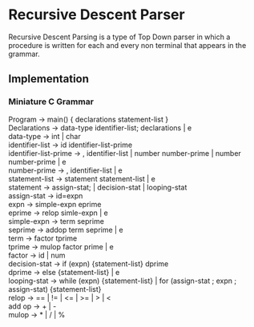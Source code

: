 # Recursive Descent Parser
Recursive Descent Parsing is a type of Top Down parser in which a procedure is written for each and every non terminal that appears in the grammar. 

## Implementation 

### Miniature C Grammar
Program -> main() { declarations statement-list } <br/>
Declarations -> data-type identifier-list; declarations | e <br/>
data-type -> int | char <br/>
identifier-list -> id identifier-list-prime <br/>
identifier-list-prime -> , identifier-list | number number-prime | number number-prime | e <br/>
number-prime -> , identifier-list | e <br/>
statement-list -> statement statement-list | e <br/>
statement -> assign-stat; | decision-stat | looping-stat <br/>
assign-stat -> id=expn <br/>
expn -> simple-expn eprime <br/>
eprime -> relop simle-expn | e <br/>
simple-expn -> term seprime <br/>
seprime -> addop term seprime | e <br/>
term -> factor tprime <br/>
tprime -> mulop factor prime | e <br/>
factor -> id | num <br/>
decision-stat -> if (expn) {statement-list} dprime <br/>
dprime -> else {statement-list} | e <br/>
looping-stat -> while (expn) {statement-list} | for (assign-stat ; expn ; assign-stat) {statement-list} <br/>
relop -> == | != | <= | >= | > | < <br/>
add op -> + | - <br/>
mulop -> * | / | % <br/>
